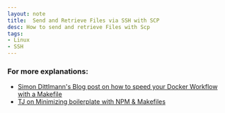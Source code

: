 ```yaml
---
layout: note
title:  Send and Retrieve Files via SSH with SCP
desc: How to send and retrieve Files with Scp
tags:
- Linux
- SSH
---
```





### For more explanations:
 - [Simon Dittlmann's Blog post on how to speed your Docker Workflow with a Makefile](http://www.itnotes.de/docker/development/tools/2014/08/31/speed-up-your-docker-workflow-with-a-makefile/)
 - [TJ on Minimizing boilerplate with NPM & Makefiles](https://medium.com/@tjholowaychuk/minimizing-boilerplate-with-npm-makefiles-3cfdce2934e7#.t2yeyure4)
